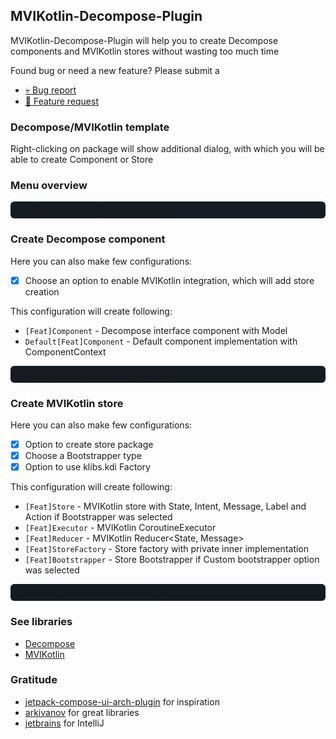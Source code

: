 <style>
details{
    margin: 10px 0;
    cursor: pointer;
    border-radius: 6px;
    background: #161B22;
    transition: all;
}
summary{
    padding: 5px 10px;
    border-radius: 6px;
}
.content{
    padding: 10px 10px;
    background: #161B22;
}
</style>

## MVIKotlin-Decompose-Plugin

MVIKotlin-Decompose-Plugin will help you to create Decompose components and MVIKotlin stores without wasting too much
time

Found bug or need a new feature? Please submit a

- [💀 Bug report](https://github.com/makeevrserg/MVIKotlin-Decompose-Plugin/issues/new?assignees=makeevrserg&labels=bug&projects=&template=bug.md&title=)
- [👾 Feature request](https://github.com/makeevrserg/MVIKotlin-Decompose-Plugin/issues/new?assignees=makeevrserg&labels=enhancement&projects=&template=feature.md&title=)

### Decompose/MVIKotlin template

Right-clicking on package will show additional dialog, with which you will be able to create Component or Store

### Menu overview

<details>
  <summary><b>(Click to expand)</b> Creation menu</summary>
    <div class="content">
        <img src="./assets/sample.png"/>
    </div>
</details>

### Create Decompose component

Here you can also make few configurations:

- [x] Choose an option to enable MVIKotlin integration, which will add store creation

This configuration will create following:

- `[Feat]Component` - Decompose interface component with Model
- `Default[Feat]Component` - Default component implementation with ComponentContext

<details>
  <summary><b>(Click to expand)</b> Decompose menu</summary>
    <div class="content">
        <img src="./assets/decompose_menu.jpg"/>
    </div>
</details>

### Create MVIKotlin store

Here you can also make few configurations:

- [x] Option to create store package
- [x] Choose a Bootstrapper type
- [x] Option to use klibs.kdi Factory

This configuration will create following:

- `[Feat]Store` - MVIKotlin store with State, Intent, Message, Label and Action if Bootstrapper was selected
- `[Feat]Executor` - MVIKotlin CoroutineExecutor
- `[Feat]Reducer` - MVIKotlin Reducer<State, Message>
- `[Feat]StoreFactory` - Store factory with private inner implementation
- `[Feat]Bootstrapper` - Store Bootstrapper if Custom bootstrapper option was selected

<details>
  <summary><b>(Click to expand)</b> MVIKotlin menu</summary>
    <div class="content">
        <img src="./assets/mvi_menu.jpg"/>
    </div>
</details>

### See libraries

- [Decompose](https://github.com/arkivanov/Decompose)
- [MVIKotlin](https://github.com/arkivanov/MVIKotlin)

### Gratitude

- [jetpack-compose-ui-arch-plugin](https://github.com/levinzonr/jetpack-compose-ui-arch-plugin) for inspiration
- [arkivanov](https://github.com/arkivanov) for great libraries
- [jetbrains](https://jetbrains.com) for IntelliJ 